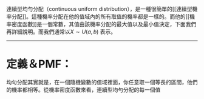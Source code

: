 連續型均勻分配（continuous uniform distribution），是一種很簡單的[[連續型機率分配]]。這種機率分配在他的值域內的所有取值的機率都是一樣的。而他的[[機率密度函數]]是一個常數，其值由該機率分配的最大值以及最小值決定，下面我們再詳細說明。而我們通常以$X\sim U(a,b)$ 表示。
- - -
# 定義＆PMF：
均勻分配其實就是，在一個隨機變數的值域裡面，你任意取一個等長的區間，他們的機率都相等。從機率密度函數來看，連續型均勻分配的每一個值